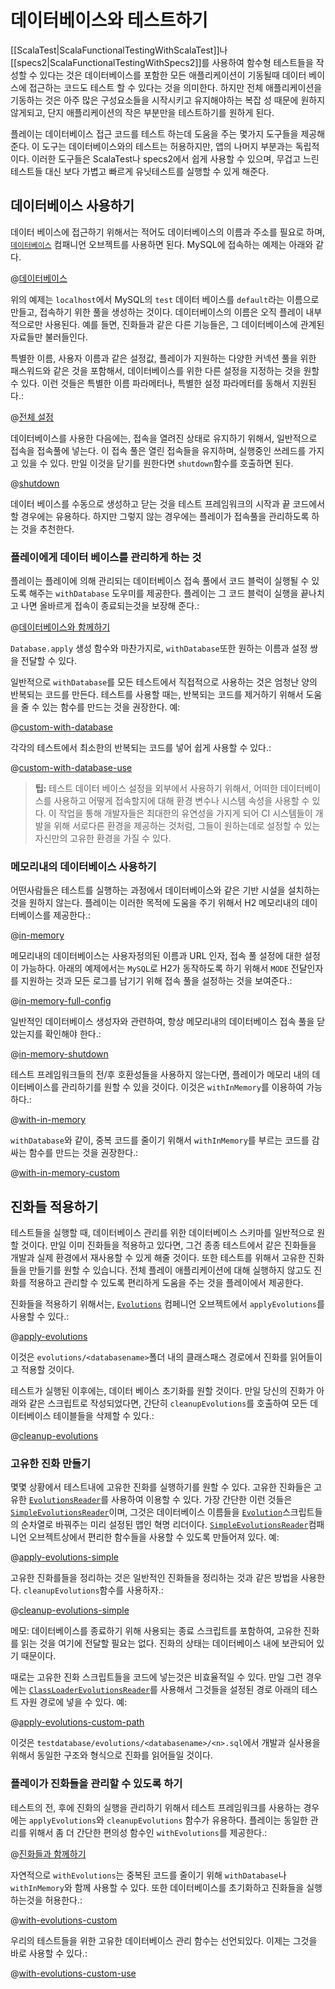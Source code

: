 <!--- Copyright (C) 2009-2015 Typesafe Inc. <http://www.typesafe.com> -->
# 데이터베이스와 테스트하기

[[ScalaTest|ScalaFunctionalTestingWithScalaTest]]나 [[specs2|ScalaFunctionalTestingWithSpecs2]]를 사용하여 함수형 테스트들을 작성할 수 있다는 것은 데이터베이스를 포함한 모든 애플리케이션이 기동될때 데이터 베이스에 접근하는 코드도 테스트 할 수 있다는 것을 의미한다. 하지만 전체 애플리케이션을 기동하는 것은 아주 많은 구성요소들을 시작시키고 유지해야하는 복잡
성 때문에 원하지 않게되고, 단지 애플리케이션의 작은 부분만을 테스트하기를 원하게 된다.

플레이는 데이터베이스 접근 코드를 테스트 하는데 도움을 주는 몇가지 도구들을 제공해 준다. 이 도구는 데이터베이스와의 테스트는 허용하지만, 앱의 나머지 부분과는 독립적이다. 이러한 도구들은 ScalaTest나 specs2에서 쉽게 사용할 수 있으며, 무겁고 느린 테스트들 대신 보다 가볍고 빠르게 유닛테스트를 실행할 수 있게 해준다.

## 데이터베이스 사용하기

데이터 베이스에 접근하기 위해서는 적어도 데이터베이스의 이름과 주소를 필요로 하며, [`데이터베이스`](api/scala/index.html#play.api.db.Database$) 컴패니언 오브젝트를 사용하면 된다. MySQL에 접속하는 예제는 아래와 같다.

@[데이터베이스](code/database/ScalaTestingWithDatabases.scala)

위의 예제는 `localhost`에서 MySQL의 `test` 데이터 베이스를 `default`라는 이름으로 만들고, 접속하기 위한 풀을 생성하는 것이다. 데이터베이스의 이름은 오직 플레이 내부적으로만 사용된다. 예를 들면, 진화들과 같은 다른 기능들은, 그 데이터베이스에 관계된 자료들만 불러들인다.

특별한 이름, 사용자 이름과 같은 설정값, 플레이가 지원하는 다양한 커넥션 풀을 위한 패스워드와 같은 것을 포함해서, 데이터베이스를 위한 다른 설정을 지정하는 것을 원할 수 있다. 이런 것들은 특별한 이름 파라메터나, 특별한 설정 파라메터를 동해서 지원된다.:

@[전체 설정](code/database/ScalaTestingWithDatabases.scala)

데이터베이스를 사용한 다음에는, 접속을 열려진 상태로 유지하기 위해서, 일반적으로 접속을 접속풀에 넣는다. 이 접속 풀은 열린 접속들을 유지하며, 실행중인 쓰레드를 가지고 있을 수 있다. 만일 이것을 닫기를 원한다면 `shutdown`함수를 호출하면 된다.

@[shutdown](code/database/ScalaTestingWithDatabases.scala)

데이터 베이스를 수동으로 생성하고 닫는 것을 테스트 프레임워크의 시작과 끝 코드에서 할 경우에는 유용하다. 하지만 그렇지 않는 경우에는 플레이가 접속풀을 관리하도록 하는 것을 추천한다.

### 플레이에게 데이터 베이스를 관리하게 하는 것

플레이는 플레이에 의해 관리되는 데이터베이스 접속 풀에서 코드 블럭이 실행될 수 있도록 해주는 `withDatabase` 도우미를 제공한다. 플레이는 그 코드 블럭이 실행을 끝나치고 나면 올바르게 접속이 종료되는것을 보장해 준다.:

@[데이터베이스와 함께하기](code/database/ScalaTestingWithDatabases.scala)

`Database.apply` 생성 함수와 마찬가지로, `withDatabase`또한 원하는 이름과 설정 쌍을 전달할 수 있다.

일반적으로 `withDatabase`를 모든 테스트에서 직접적으로 사용하는 것은 엄청난 양의 반복되는 코드를 만든다. 테스트를 사용할 때는, 반복되는 코드를 제거하기 위해서 도움을 줄 수 있는 함수를 만드는 것을 권장한다. 예:

@[custom-with-database](code/database/ScalaTestingWithDatabases.scala)

각각의 테스트에서 최소한의 반복되는 코드를 넣어 쉽게 사용할 수 있다.:

@[custom-with-database-use](code/database/ScalaTestingWithDatabases.scala)

> **팁:** 테스트 데이터 베이스 설정을 외부에서 사용하기 위해서, 어떠한 데이터베이스를 사용하고 어떻게 접속할지에 대해 환경 변수나 시스템 속성을 사용할 수 있다. 이 작업을 통해 개발자들은 최대한의 유연성을 가지게 되어 CI 시스템들이 개발을 위해 서로다른 환경을 제공하는 것처럼, 그들이 원하는데로 설정할 수 있는 자신만의 고유한 환경을 가질 수 있다. 

### 메모리내의 데이터베이스 사용하기

어떤사람들은 테스트를 실행하는 과정에서 데이터베이스와 같은 기반 시설을 설치하는것을 원하지 않는다. 플레이는 이러한 목적에 도움을 주기 위해서 H2 메모리내의 데이터베이스를 제공한다.:

@[in-memory](code/database/ScalaTestingWithDatabases.scala)

메모리내의 데이터베이스는 사용자정의된 이름과 URL 인자, 접속 풀 설정에 대한 설정이 가능하다. 아래의 예제에서는 `MySQL`로 H2가 동작하도록 하기 위해서 `MODE` 전달인자를 지원하는 것과 모든 로그를 남기기 위해 접속 풀을 설정하는 것을 보여준다.:

@[in-memory-full-config](code/database/ScalaTestingWithDatabases.scala)

일반적인 데이터베이스 생성자와 관련하여, 항상 메모리내의 데이터베이스 접속 풀을 닫았는지를 확인해야 한다.:

@[in-memory-shutdown](code/database/ScalaTestingWithDatabases.scala)

테스트 프레임워크들의 전/후 호환성들을 사용하지 않는다면, 플레이가 메모리 내의 데이터베이스를 관리하기를 원할 수 있을 것이다. 이것은 `withInMemory`를 이용하여 가능하다.:

@[with-in-memory](code/database/ScalaTestingWithDatabases.scala)

`withDatabase`와 같이, 중복 코드를 줄이기 위해서 `withInMemory`를 부르는 코드를 감싸는 함수를 만드는 것을 권장한다.:

@[with-in-memory-custom](code/database/ScalaTestingWithDatabases.scala)

## 진화들 적용하기

테스트들을 실행할 때, 데이터베이스 관리를 위한 데이터베이스 스키마를 일반적으로 원할 것이다. 만일 이미 진화들을 적용하고 있다면, 그건 종종 테스트에서 같은 진화들을 개발과 실제 환경에서 재사용할 수 있게 해줄 것이다. 또한 테스트를 위해서 고유한 진화들을 만들기를 원할 수 있습니다. 전체 플레이 애플리케이션에 대해 실행하지 않고도 진화를 적용하고 관리할 수 있도록 편리하게 도움을 주는 것을 플레이에서 제공한다.

진화들을 적용하기 위해서는, [`Evolutions`](api/scala/index.html#play.api.db.evolutions.Evolutions$) 컴페니언 오브젝트에서 `applyEvolutions`를 사용할 수 있다.:

@[apply-evolutions](code/database/ScalaTestingWithDatabases.scala)

이것은 `evolutions/<databasename>`폴더 내의 클래스패스 경로에서 진화를 읽어들이고 적용할 것이다.

테스트가 실행된 이후에는, 데이터 베이스 초기화를 원할 것이다. 만일 당신의 진화가 아래와 같은 스크립트로 작성되었다면, 간단히 `cleanupEvolutions`를 호출하여 모든 데이터베이스 테이블들을 삭제할 수 있다.:

@[cleanup-evolutions](code/database/ScalaTestingWithDatabases.scala)

### 고유한 진화 만들기

몇몇 상황에서 테스트내에 고유한 진화를 실행하기를 원할 수 있다. 고유한 진화들은 고유한 [`EvolutionsReader`](api/scala/index.html#play.api.db.evolutions.EvolutionsReader)를 사용하여 이용할 수 있다. 가장 간단한 이런 것들은 [`SimpleEvolutionsReader`](api/scala/index.html#play.api.db.evolutions.SimpleEvolutionsReader)이며, 그것은 데이터베이스 이름들을 [`Evolution`](api/scala/index.html#play.api.db.evolutions.Evolution)스크립트들의 순차열로 바꿔주는 미리 설정된 맵인 혁명 리더이다. [`SimpleEvolutionsReader`](api/scala/index.html#play.api.db.evolutions.SimpleEvolutionsReader$)컴패니언 오브젝트상에서 편리한 함수들을 사용할 수 있도록 만들어져 있다. 예:

@[apply-evolutions-simple](code/database/ScalaTestingWithDatabases.scala)

고유한 진화를들을 정리하는 것은 일반적인 진화들을 정리하는 것과 같은 방법을 사용한다. `cleanupEvolutions`함수를 사용하자.:

@[cleanup-evolutions-simple](code/database/ScalaTestingWithDatabases.scala)

메모: 데이터베이스를 종료하기 위해 사용되는 종료 스크립트를 포함하여, 고유한 진화를 읽는 것을 여기에 전달할 필요는 없다. 진화의 상태는 데이터베이스 내에 보관되어 있기 때문이다.

때로는 고유한 진화 스크립트들을 코드에 넣는것은 비효율적일 수 있다. 만일 그런 경우에는 [`ClassLoaderEvolutionsReader`](api/scala/index.html#play.api.db.evolutions.ClassLoaderEvolutionsReader)를 사용해서 그것들을 설정된 경로 아래의 테스트 자원 경로에 넣을 수 있다. 예:

@[apply-evolutions-custom-path](code/database/ScalaTestingWithDatabases.scala)

이것은 `testdatabase/evolutions/<databasename>/<n>.sql`에서 개발과 실사용을 위해서 동일한 구조와 형식으로 진화를 읽어들일 것이다.

### 플레이가 진화들을 관리할 수 있도록 하기

테스트의 전, 후에 진화의 실행을 관리하기 위해서 테스트 프레임워크를 사용하는 경우에는 `applyEvolutions`와 `cleanupEvolutions` 함수가 유용하다. 플레이는 동일한 관리를 위해서 좀 더 간단한 편의성 함수인 `withEvolutions`를 제공한다.:

@[진화들과 함께하기](code/database/ScalaTestingWithDatabases.scala)

자연적으로 `withEvolutions`는 중복된 코드를 줄이기 위해 `withDatabase`나 `withInMemory`와 함께 사용할 수 있다. 또한 데이터베이스를 초기화하고 진화들을 실행하는것을 허용한다.:

@[with-evolutions-custom](code/database/ScalaTestingWithDatabases.scala)

우리의 테스트들을 위한 고유한 데이터베이스 관리 함수는 선언되있다. 이제는 그것을 바로 사용할 수 있다.:

@[with-evolutions-custom-use](code/database/ScalaTestingWithDatabases.scala)

